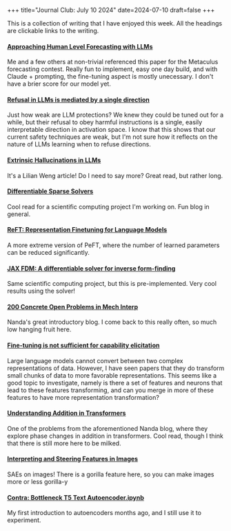 +++
title="Journal Club: July 10 2024"
date=2024-07-10
draft=false
+++

This is a collection of writing that I have enjoyed this week. All the headings are clickable links to the writing. 

#### [Approaching Human Level Forecasting with LLMs](https://arxiv.org/pdf/2402.18563)

Me and a few others at non-trivial referenced this paper for the Metaculus forecasting contest. Really fun to implement, easy one day build, and with Claude + prompting, the fine-tuning aspect is mostly unecessary. I don't have a brier score for our model yet.

#### [Refusal in LLMs is mediated by a single direction](https://www.lesswrong.com/posts/jGuXSZgv6qfdhMCuJ/refusal-in-llms-is-mediated-by-a-single-direction)

Just how weak are LLM protections? We knew they could be tuned out for a while, but their refusal to obey harmful instructions is a single, easily interpretable direction in activation space. I know that this shows that our current safety techniques are weak, but I'm not sure how it reflects on the nature of LLMs learning when to refuse directions.

#### [Extrinsic Hallucinations in LLMs](https://lilianweng.github.io/posts/2024-07-07-hallucination/)

It's a Lilian Weng article! Do I need to say more? Great read, but rather long.

#### [Differentiable Sparse Solvers](https://dansblog.netlify.app/posts/2022-05-20-to-catch-a-derivative-first-youve-got-to-think-like-a-derivative/to-catch-a-derivative-first-youve-got-to-think-like-a-derivative) 
Cool read for a scientific computing project I'm working on. Fun blog in general. 

#### [ReFT: Representation Finetuning for Language Models](https://arxiv.org/abs/2404.03592)

A more extreme version of PeFT, where the number of learned parameters can be reduced significantly.

#### [JAX FDM: A differentiable solver for inverse form-finding](https://arxiv.org/pdf/2307.12407)

Same scientific computing project, but this is pre-implemented. Very cool results using the solver!

#### [200 Concrete Open Problems in Mech Interp](https://www.alignmentforum.org/posts/LbrPTJ4fmABEdEnLf/200-concrete-open-problems-in-mechanistic-interpretability)
Nanda's great introductory blog. I come back to this really often, so much low hanging fruit here.

#### [Fine-tuning is not sufficient for capability elicitation](https://www.alignmentforum.org/posts/4KLHJY9sPE7q8HK8N/fine-tuning-is-not-sufficient-for-capability-elicitation)

Large language models cannot convert between two complex representations of data. However, I have seen papers that they do transform small chunks of data to more favorable representations. This seems like a good topic to investigate, namely is there a set of features and neurons that lead to these features transforming, and can you merge in more of these features to have more representation transformation?

#### [Understanding Addition in Transformers](https://arxiv.org/html/2310.13121v5)

One of the problems from the aforementioned Nanda blog, where they explore phase changes in addition in transformers. Cool read, though I think that there is still more here to be milked.

#### [Interpreting and Steering Features in Images](https://www.featurelab.xyz/)

SAEs on images! There is a gorilla feature here, so you can make images more or less gorilla-y

#### [Contra: Bottleneck T5 Text Autoencoder.ipynb](https://colab.research.google.com/drive/1CF5Lr1bxoAFC_IPX5I0azu4X8UDz_zp-?usp=sharing)

My first introduction to autoencoders months ago, and I still use it to experiment. 



